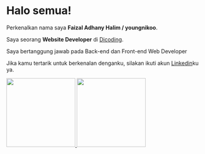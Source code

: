 # Halo semua! 

Perkenalkan nama saya **Faizal Adhany Halim / youngnikoo**.

Saya seorang **Website Developer** di [Dicoding](https://www.dicoding.com/).

Saya bertanggung jawab pada Back-end dan Front-end Web Developer

Jika kamu tertarik untuk berkenalan denganku, silakan ikuti akun [Linkedin](https://www.linkedin.com/in/faizaladhany/)ku ya.

<p align="left">
<a href="https://github.com/youngnikoo">
  <img height="180em" src="https://github-readme-stats-eight-theta.vercel.app/api?username=dimasmds&show_icons=true&theme=algolia&include_all_commits=true&count_private=true"/>
  <img height="180em" src="https://github-readme-stats-eight-theta.vercel.app/api/top-langs/?username=dimasmds&layout=compact&langs_count=8&theme=algolia"/>
</a>
</p>
